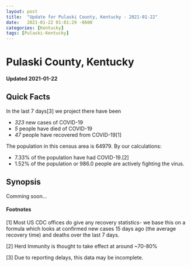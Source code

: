 ```yaml
---
layout: post
title:  "Update for Pulaski County, Kentucky - 2021-01-22"
date:   2021-01-22 01:01:29 -0600
categories: [Kentucky]
tags: [Pulaski-Kentucky]
---
```


# Pulaski County, Kentucky
#### Updated 2021-01-22

## Quick Facts

In the last 7 days[3] we project there have been
- *323* new cases of COVID-19
- *5* people have died of COVID-19
- *47* people have recovered from COVID-19[1]

The population in this census area is 64979. By our calculations:
- 7.33% of the population have had COVID-19.[2]
- 1.52% of the population or 986.0 people are actively fighting the virus.

## Synopsis

Comming soon...


#### Footnotes

[1] Most US CDC offices do give any recovery statistics- we base this on a formula which looks at confirmed new cases
15 days ago (the average recovery time) and deaths over the last 7 days.

[2] Herd Immunity is thought to take effect at around ~70-80%

[3] Due to reporting delays, this data may be incomplete.
 
    